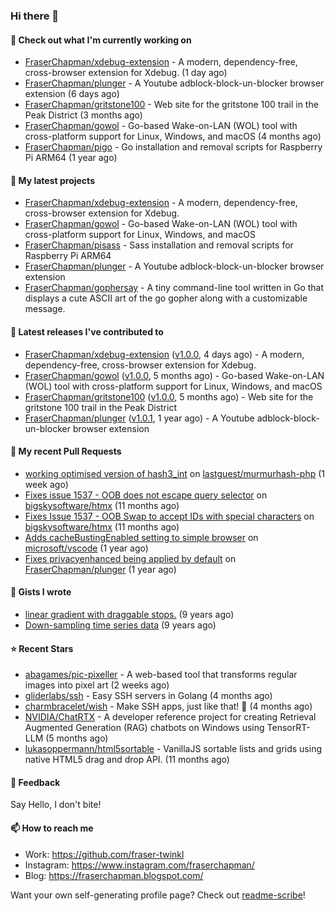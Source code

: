 ### Hi there 👋

#### 👷 Check out what I'm currently working on

- [FraserChapman/xdebug-extension](https://github.com/FraserChapman/xdebug-extension) - A modern, dependency-free, cross-browser extension for Xdebug. (1 day ago)
- [FraserChapman/plunger](https://github.com/FraserChapman/plunger) - A Youtube adblock-block-un-blocker browser extension (6 days ago)
- [FraserChapman/gritstone100](https://github.com/FraserChapman/gritstone100) - Web site for the gritstone 100 trail in the Peak District  (3 months ago)
- [FraserChapman/gowol](https://github.com/FraserChapman/gowol) - Go-based Wake-on-LAN (WOL) tool with cross-platform support for Linux, Windows, and macOS (4 months ago)
- [FraserChapman/pigo](https://github.com/FraserChapman/pigo) - Go installation and removal scripts for Raspberry Pi ARM64 (1 year ago)

#### 🌱 My latest projects

- [FraserChapman/xdebug-extension](https://github.com/FraserChapman/xdebug-extension) - A modern, dependency-free, cross-browser extension for Xdebug.
- [FraserChapman/gowol](https://github.com/FraserChapman/gowol) - Go-based Wake-on-LAN (WOL) tool with cross-platform support for Linux, Windows, and macOS
- [FraserChapman/pisass](https://github.com/FraserChapman/pisass) - Sass installation and removal scripts for Raspberry Pi ARM64
- [FraserChapman/plunger](https://github.com/FraserChapman/plunger) - A Youtube adblock-block-un-blocker browser extension
- [FraserChapman/gophersay](https://github.com/FraserChapman/gophersay) - A tiny command-line tool written in Go that displays a cute ASCII art of the go gopher along with a customizable message.

#### 🔭 Latest releases I've contributed to

- [FraserChapman/xdebug-extension](https://github.com/FraserChapman/xdebug-extension) ([v1.0.0](https://github.com/FraserChapman/xdebug-extension/releases/tag/v1.0.0), 4 days ago) - A modern, dependency-free, cross-browser extension for Xdebug.
- [FraserChapman/gowol](https://github.com/FraserChapman/gowol) ([v1.0.0](https://github.com/FraserChapman/gowol/releases/tag/v1.0.0), 5 months ago) - Go-based Wake-on-LAN (WOL) tool with cross-platform support for Linux, Windows, and macOS
- [FraserChapman/gritstone100](https://github.com/FraserChapman/gritstone100) ([v1.0.0](https://github.com/FraserChapman/gritstone100/releases/tag/v1.0.0), 5 months ago) - Web site for the gritstone 100 trail in the Peak District 
- [FraserChapman/plunger](https://github.com/FraserChapman/plunger) ([v1.0.1](https://github.com/FraserChapman/plunger/releases/tag/v1.0.1), 1 year ago) - A Youtube adblock-block-un-blocker browser extension

#### 🔨 My recent Pull Requests

- [working optimised version of hash3_int](https://github.com/lastguest/murmurhash-php/pull/17) on [lastguest/murmurhash-php](https://github.com/lastguest/murmurhash-php) (1 week ago)
- [Fixes issue 1537 - OOB does not escape query selector](https://github.com/bigskysoftware/htmx/pull/2319) on [bigskysoftware/htmx](https://github.com/bigskysoftware/htmx) (11 months ago)
- [Fixes Issue 1537 - OOB Swap to accept IDs with special characters](https://github.com/bigskysoftware/htmx/pull/2318) on [bigskysoftware/htmx](https://github.com/bigskysoftware/htmx) (11 months ago)
- [Adds cacheBustingEnabled setting to simple browser](https://github.com/microsoft/vscode/pull/205106) on [microsoft/vscode](https://github.com/microsoft/vscode) (1 year ago)
- [Fixes privacyenhanced being applied by default](https://github.com/FraserChapman/plunger/pull/3) on [FraserChapman/plunger](https://github.com/FraserChapman/plunger) (1 year ago)

#### 📓 Gists I wrote

- [linear gradient with draggable stops.](https://gist.github.com/3487b048b07a74c3e20a) (9 years ago)
- [Down-sampling time series data](https://gist.github.com/649f1aba28f6bc941d5c) (9 years ago)

#### ⭐ Recent Stars

- [abagames/pic-pixeller](https://github.com/abagames/pic-pixeller) - A web-based tool that transforms regular images into pixel art (2 weeks ago)
- [gliderlabs/ssh](https://github.com/gliderlabs/ssh) - Easy SSH servers in Golang (4 months ago)
- [charmbracelet/wish](https://github.com/charmbracelet/wish) - Make SSH apps, just like that! 💫 (4 months ago)
- [NVIDIA/ChatRTX](https://github.com/NVIDIA/ChatRTX) - A developer reference project for creating Retrieval Augmented Generation (RAG) chatbots on Windows using TensorRT-LLM (5 months ago)
- [lukasoppermann/html5sortable](https://github.com/lukasoppermann/html5sortable) - VanillaJS sortable lists and grids using native HTML5 drag and drop API. (11 months ago)


#### 💬 Feedback

Say Hello, I don't bite!

#### 📫 How to reach me

- Work: https://github.com/fraser-twinkl
- Instagram: https://www.instagram.com/fraserchapman/
- Blog: https://fraserchapman.blogspot.com/

Want your own self-generating profile page? Check out [readme-scribe](https://github.com/muesli/readme-scribe)!



